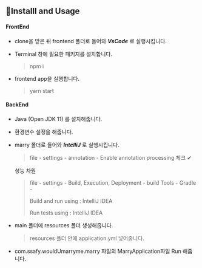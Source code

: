 ## 📌Installl and Usage

#### FrontEnd

- clone을 받은 뒤 frontend 폴더로 들어와 ***VsCode*** 로 실행시킵니다. 

- Terminal 창에 필요한 패키지를 설치합니다.

  > npm i

- frontend app을 실행합니다.

  > yarn start

  

#### BackEnd

- Java (Open JDK 11) 를 설치해줍니다. 

- 환경변수 설정을 해줍니다.

- marry 폴더로 들어와 ***IntelliJ*** 로 실행시킵니다. 

  >  file - settings - annotation - Enable annotation processing 체크 ✔

  성능 차원 

  > file - settings - Build, Execution, Deployment - build Tools - Gradle -
  >
  > Build and run using : IntelliJ IDEA 
  >
  > Run tests using  :  IntelliJ IDEA

- main 폴더에 resources 폴더 생성해줍니다.

  > resources 폴더 안에 application.yml 넣어줍니다. 

- com.ssafy.wouldUmarryme.marry 파일의 MarryApplication파일 Run 해줍니다.

